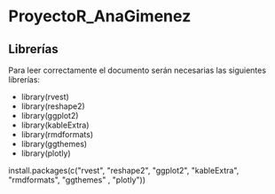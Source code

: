 # ProyectoR_AnaGimenez

## Librerías
Para leer correctamente el documento serán necesarias las siguientes librerías:
- library(rvest)
- library(reshape2)
- library(ggplot2)
- library(kableExtra)
- library(rmdformats)
- library(ggthemes)
- library(plotly)

install.packages(c("rvest", "reshape2", "ggplot2", "kableExtra", "rmdformats", "ggthemes" , "plotly"))
